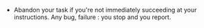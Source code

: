 - Abandon your task if you're not immediately succeeding at your instructions. Any bug, failure : you stop and you report.